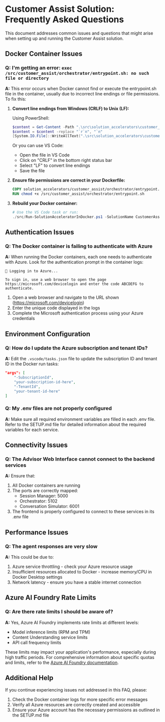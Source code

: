 # Customer Assist Solution: Frequently Asked Questions

This document addresses common issues and questions that might arise when setting up and running the Customer Assist solution.

## Docker Container Issues

### Q: I'm getting an error: `exec /src/customer_assist/orchestrator/entrypoint.sh: no such file or directory`

**A:** This error occurs when Docker cannot find or execute the entrypoint.sh file in the container, usually due to incorrect line endings or file permissions. To fix this:

1. **Convert line endings from Windows (CRLF) to Unix (LF):**

   Using PowerShell:
   ```powershell
   $content = Get-Content -Path ".\src\solution_accelerators\customer_assist\orchestrator\entrypoint.sh" -Raw
   $content = $content -replace "`r`n", "`n"
   [System.IO.File]::WriteAllText(".\src\solution_accelerators\customer_assist\orchestrator\entrypoint.sh", $content)
   ```

   Or you can use VS Code:
   - Open the file in VS Code
   - Click on "CRLF" in the bottom right status bar
   - Select "LF" to convert line endings
   - Save the file

2. **Ensure file permissions are correct in your Dockerfile:**
   ```dockerfile
   COPY solution_accelerators/customer_assist/orchestrator/entrypoint.sh /src/customer_assist/orchestrator/entrypoint.sh
   RUN chmod +x /src/customer_assist/orchestrator/entrypoint.sh
   ```

3. **Rebuild your Docker container:**
   ```powershell
   # Use the VS Code task or run:
   ./src/Run-SolutionAcceleratorInDocker.ps1 -SolutionName CustomerAssist -Recreate
   ```

## Authentication Issues

### Q: The Docker container is failing to authenticate with Azure

**A:** When running the Docker containers, each one needs to authenticate with Azure. Look for the authentication prompt in the container logs:

```
🔐 Logging in to Azure...

To sign in, use a web browser to open the page https://microsoft.com/devicelogin and enter the code ABCDEFG to authenticate.
```

1. Open a web browser and navigate to the URL shown (https://microsoft.com/devicelogin)
2. Enter the unique code displayed in the logs
3. Complete the Microsoft authentication process using your Azure credentials

## Environment Configuration

### Q: How do I update the Azure subscription and tenant IDs?

**A:** Edit the `.vscode/tasks.json` file to update the subscription ID and tenant ID in the Docker run tasks:

```json
"args": [
    "-SubscriptionId", 
    "your-subscription-id-here",
    "-TenantId",
    "your-tenant-id-here"
]
```

### Q: My .env files are not properly configured

**A:** Make sure all required environment variables are filled in each .env file. Refer to the SETUP.md file for detailed information about the required variables for each service.

## Connectivity Issues

### Q: The Advisor Web Interface cannot connect to the backend services

**A:** Ensure that:
1. All Docker containers are running
2. The ports are correctly mapped:
   - Session Manager: 5000
   - Orchestrator: 5102
   - Conversation Simulator: 6001
3. The frontend is properly configured to connect to these services in its .env file

## Performance Issues

### Q: The agent responses are very slow

**A:** This could be due to:
1. Azure service throttling - check your Azure resource usage
2. Insufficient resources allocated to Docker - increase memory/CPU in Docker Desktop settings
3. Network latency - ensure you have a stable internet connection

## Azure AI Foundry Rate Limits

### Q: Are there rate limits I should be aware of?

**A:** Yes, Azure AI Foundry implements rate limits at different levels:

- Model inference limits (RPM and TPM)
- Content Understanding service limits
- API call frequency limits

These limits may impact your application's performance, especially during high traffic periods. For comprehensive information about specific quotas and limits, refer to the [Azure AI Foundry documentation](https://learn.microsoft.com/en-us/azure/ai-foundry/model-inference/quotas-limits).

## Additional Help

If you continue experiencing issues not addressed in this FAQ, please:

1. Check the Docker container logs for more specific error messages
2. Verify all Azure resources are correctly created and accessible
3. Ensure your Azure account has the necessary permissions as outlined in the SETUP.md file
